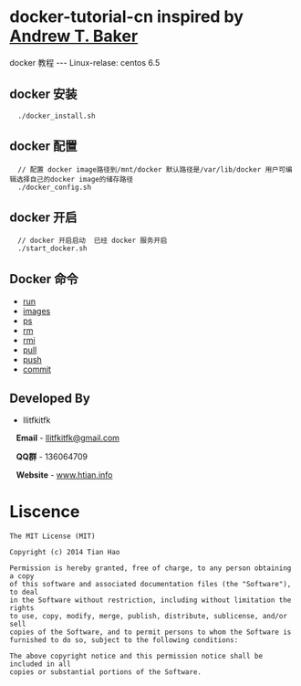 docker-tutorial-cn  inspired by [Andrew T. Baker](https://github.com/atbaker/docker-tutorial)
==================

docker 教程 --- Linux-relase: centos 6.5                                         




docker 安装
-----------

```text
  ./docker_install.sh
```



docker 配置
-----------

```text
  // 配置 docker image路径到/mnt/docker 默认路径是/var/lib/docker 用户可编辑选择自己的docker image的储存路径
  ./docker_config.sh
```


docker 开启
-----------

```text
  // docker 开启启动  已经 docker 服务开启
  ./start_docker.sh
```

Docker 命令
------------
* [run](https://github.com/llitfkitfk/docker-tutorial-cn/tree/master/run)
* [images](https://github.com/llitfkitfk/docker-tutorial-cn/tree/master/images)
* [ps](https://github.com/llitfkitfk/docker-tutorial-cn/tree/master/ps)
* [rm](https://github.com/llitfkitfk/docker-tutorial-cn/tree/master/rm)
* [rmi](https://github.com/llitfkitfk/docker-tutorial-cn/tree/master/rmi)
* [pull](https://github.com/llitfkitfk/docker-tutorial-cn/tree/master/pull)
* [push](https://github.com/llitfkitfk/docker-tutorial-cn/tree/master/push)
* [commit](https://github.com/llitfkitfk/docker-tutorial-cn/tree/master/commit)


Developed By
------------

* llitfkitfk 
 

&nbsp;&nbsp;&nbsp;**Email** - llitfkitfk@gmail.com

&nbsp;&nbsp;&nbsp;**QQ群** - 136064709

&nbsp;&nbsp;&nbsp;**Website** - www.htian.info








Liscence
========

```
The MIT License (MIT)

Copyright (c) 2014 Tian Hao

Permission is hereby granted, free of charge, to any person obtaining a copy
of this software and associated documentation files (the "Software"), to deal
in the Software without restriction, including without limitation the rights
to use, copy, modify, merge, publish, distribute, sublicense, and/or sell
copies of the Software, and to permit persons to whom the Software is
furnished to do so, subject to the following conditions:

The above copyright notice and this permission notice shall be included in all
copies or substantial portions of the Software.
```
